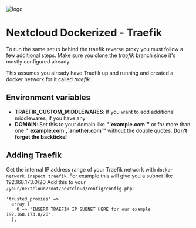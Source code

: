 ![logo](https://cdn.rawgit.com/nextcloud/docker/071b888f7f689caa62c1498b6c61cb3599bcea2b/logo.svg)
# Nextcloud Dockerized - Traefik

To run the same setup behind the traefik reverse proxy you must follow a few additional steps.
Make sure you clone the *traefik* branch since it's mostly configured already.

This assumes you already have Traefik up and running and created a docker network for it called *traefik*.

## Environment variables

- **TRAEFIK_CUSTOM_MIDDLEWARES**: If you want to add additional middlewares, if you have any
- **DOMAIN**: Set this to your domain like **"\`example.com\`"** or for more than one **"\`example.com\`,\`another.com\`"** without the double quotes. **Don't forget the backticks!**

## Adding Traefik

Get the internal IP address range of your Traefik network with `docker network inspect traefik`. For example this will give you a subnet like 192.168.173.0/20
Add this to your `/your/nextcloud/root/nextcloud/config/config.php`:
```
'trusted_proxies' => 
  array (
    0 => 'INSERT TRAEFIK IP SUBNET HERE for our example 192.168.173.0/20',
  ),
```